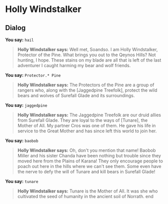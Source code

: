 # Holly Windstalker
## Dialog

**You say:** `hail`



>**Holly Windstalker says:** Well met, Soandso.  I am Holly Windstalker, Protector of the Pine.  What brings you out to the Qeynos Hills?  Not hunting, I hope. These stains on my blade are all that is left of the last adventurer I caught harming my bear and wolf friends.

**You say:** `Protector.* Pine`



>**Holly Windstalker says:** The Protectors of the Pine are a group of rangers who, along with the [Jaggedpine Treefolk], protect the wild bears and wolves of Surefall Glade and its surroundings.

**You say:** `jaggedpine`



>**Holly Windstalker says:** The Jaggedpine Treefolk are our druid allies from Surefall Glade.  They are loyal to the ways of [Tunare], the Mother of All.  My partner Cros was one of them. He gave his life in service to the Great Mother and has since left this world to join her.

**You say:** `baobob`



>**Holly Windstalker says:** Oh, don't you mention that name!  Baobob Miller and his sister Chanda have been nothing but trouble since they moved here from the Plains of Karana!  They only encourage people to poach out here in the hills where we can't see them.  Some even have the nerve to defy the will of Tunare and kill bears in Surefall Glade!

**You say:** `tunare`



>**Holly Windstalker says:** Tunare is the Mother of All.  It was she who cultivated the seed of humanity in the ancient soil of Norrath.
end
